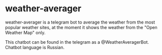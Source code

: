 # weather-averager
weather-averager is a telegram bot to average the weather from the most popular weather sites, at the moment it shows the weather from the "Open Weather Map" only. 

This chatbot can be found in the telegram as a @WeatherAveragerBot. Chatbot language is Russian.
